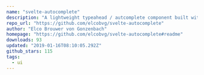 ```yaml
---
name: "svelte-autocomplete"
description: "A lightweight typeahead / autcomplete component built with Svelte"
repo_url: "https://github.com/elcobvg/svelte-autocomplete"
author: "Elco Brouwer von Gonzenbach"
homepage: "https://github.com/elcobvg/svelte-autocomplete#readme"
downloads: 93
updated: "2019-01-16T08:10:05.292Z"
github_stars: 115
tags: 
  - ui
---
```

